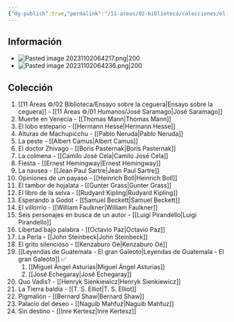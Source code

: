 ```yaml
---
{"dg-publish":true,"permalink":"/11-areas/02-biblioteca/colecciones/el-comercio-grandes-premios-nobel/","noteIcon":""}
---
```


## Información
- ![Pasted image 20231102064217.png|200](/img/user/02%20Image/Pasted%20image%2020231102064217.png)
- ![Pasted image 20231102064236.png|200](/img/user/02%20Image/Pasted%20image%2020231102064236.png)
## Colección
1. [[11 Áreas ⚙/02 Biblioteca/Ensayo sobre la ceguera\|Ensayo sobre la ceguera]] - [[11 Áreas ⚙/01 Humanos/José Saramago\|José Saramago]]
2. Muerte en Venecia - [[Thomas Mann\|Thomas Mann]]
3. El lobo estepario - [[Hermann Hesse\|Hermann Hesse]]
4. Alturas de Machupicchu - [[Pablo Neruda\|Pablo Neruda]]
5. La peste - [[Albert Camus\|Albert Camus]]
6. El doctor Zhivago - [[Boris Pasternak\|Boris Pasternak]]
7. La colmena - [[Camilo José Cela\|Camilo José Cela]]
8. Fiesta - [[Ernest Hemingway\|Ernest Hemingway]]
9. La nausea - [[Jean Paul Sartre\|Jean Paul Sartre]]
10. Opiniones de un payaso - [[Heinrich Boll\|Heinrich Boll]]
11. El tambor de hojalata - [[Gunter Grass\|Gunter Grass]]
12. El libro de la selva - [[Rudyard Kipling\|Rudyard Kipling]]
13. Esperando a Godot - [[Samuel Beckett\|Samuel Beckett]]
14. El villorrio - [[William Faulkner\|William Faulkner]]
15. Seis personajes en busca de un autor - [[Luigi Pirandello\|Luigi Pirandello]]
16. Libertad bajo palabra - [[Octavio Paz\|Octavio Paz]]
17. La Perla - [[John Steinbeck\|John Steinbeck]]
18. El grito silencioso - [[Kenzaburo Oé\|Kenzaburo Oé]]
19. [[Leyendas de Guatemala - El gran Galeoto\|Leyendas de Guatemala - El gran Galeoto]] ✅
	1. [[Miguel Ángel Asturias\|Miguel Ángel Asturias]] 
	2. [[José Echegaray\|José Echegaray]] 
21. Quo Vadis? - [[Henryk Sienkiewicz\|Henryk Sienkiewicz]]
22. La Tierra baldía - [[T. S. Elliot\|T. S. Elliot]]
23. Pigmalión - [[Bernard Shaw\|Bernard Shaw]]
24. Palacio del deseo - [[Naguib Mahfuz\|Naguib Mahfuz]]
25. Sin destino - [[Inre Kertesz\|Inre Kertesz]]